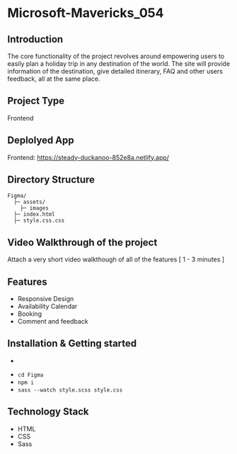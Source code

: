 # Microsoft-Mavericks_054

## Introduction
The core functionality of the project revolves around empowering users to easily plan a holiday trip in any destination of the world. The site will provide information of the destination, give detailed itinerary, FAQ and other users feedback, all at the same place.

## Project Type
Frontend

## Deplolyed App
Frontend: https://steady-duckanoo-852e8a.netlify.app/

## Directory Structure
```
Figma/
  ├─ assets/
    ├─ images
  ├─ index.html
  ├─ style.css.css
```

## Video Walkthrough of the project
Attach a very short video walkthough of all of the features [ 1 - 3 minutes ]

## Features
- Responsive Design
- Availability Calendar
- Booking
- Comment and feedback

## Installation & Getting started

- ```git clone https://github.com/imrayn06/Microsoft-Mavericks_054.git
- ```cd Figma```
- ```npm i```
- ```sass --watch style.scss style.css```

## Technology Stack
- HTML
- CSS
- Sass
